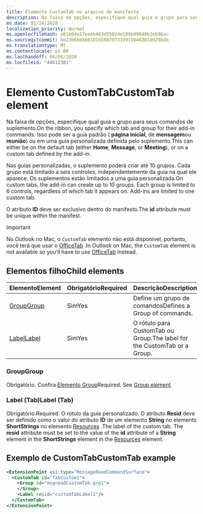 ```yaml
---
title: Elemento CustomTab no arquivo de manifesto
description: Na faixa de opções, especifique qual guia e grupo para seus comandos de suplemento.
ms.date: 01/24/2020
localization_priority: Normal
ms.openlocfilehash: a81b64a17eeeb463d55024e189b09048b2eb96ac
ms.sourcegitcommit: be23b68eb661015508797333915b44381dd29bdb
ms.translationtype: MT
ms.contentlocale: pt-BR
ms.lasthandoff: 06/08/2020
ms.locfileid: "44612301"
---
```

# <a name="customtab-element"></a><span data-ttu-id="15c67-103">Elemento CustomTab</span><span class="sxs-lookup"><span data-stu-id="15c67-103">CustomTab element</span></span>

<span data-ttu-id="15c67-104">Na faixa de opções, especifique qual guia e grupo para seus comandos de suplemento.</span><span class="sxs-lookup"><span data-stu-id="15c67-104">On the ribbon, you specify which tab and group for their add-in commands.</span></span> <span data-ttu-id="15c67-105">Isso pode ser a guia padrão ( **página inicial**, de **mensagem**ou **reunião**) ou em uma guia personalizada definida pelo suplemento.</span><span class="sxs-lookup"><span data-stu-id="15c67-105">This can either be on the default tab (either **Home**, **Message**, or **Meeting**), or on a custom tab defined by the add-in.</span></span>

<span data-ttu-id="15c67-p102">Nas guias personalizadas, o suplemento poderá criar até 10 grupos. Cada grupo está limitado a seis controles, independentemente da guia na qual ele aparece. Os suplementos estão limitados a uma guia personalizada.</span><span class="sxs-lookup"><span data-stu-id="15c67-p102">On custom tabs, the add-in can create up to 10 groups. Each group is limited to 6 controls, regardless of which tab it appears on. Add-ins are limited to one custom tab.</span></span>

<span data-ttu-id="15c67-109">O atributo **ID** deve ser exclusivo dentro do manifesto.</span><span class="sxs-lookup"><span data-stu-id="15c67-109">The **id** attribute must be unique within the manifest.</span></span>

> [!IMPORTANT]
> <span data-ttu-id="15c67-110">No Outlook no Mac, o `CustomTab` elemento não está disponível, portanto, você terá que usar o [OfficeTab](officetab.md) .</span><span class="sxs-lookup"><span data-stu-id="15c67-110">In Outlook on Mac, the `CustomTab` element is not available so you'll have to use [OfficeTab](officetab.md) instead.</span></span>

## <a name="child-elements"></a><span data-ttu-id="15c67-111">Elementos filho</span><span class="sxs-lookup"><span data-stu-id="15c67-111">Child elements</span></span>

|  <span data-ttu-id="15c67-112">Elemento</span><span class="sxs-lookup"><span data-stu-id="15c67-112">Element</span></span> |  <span data-ttu-id="15c67-113">Obrigatório</span><span class="sxs-lookup"><span data-stu-id="15c67-113">Required</span></span>  |  <span data-ttu-id="15c67-114">Descrição</span><span class="sxs-lookup"><span data-stu-id="15c67-114">Description</span></span>  |
|:-----|:-----|:-----|
|  [<span data-ttu-id="15c67-115">Group</span><span class="sxs-lookup"><span data-stu-id="15c67-115">Group</span></span>](group.md)      | <span data-ttu-id="15c67-116">Sim</span><span class="sxs-lookup"><span data-stu-id="15c67-116">Yes</span></span> |  <span data-ttu-id="15c67-117">Define um grupo de comandos</span><span class="sxs-lookup"><span data-stu-id="15c67-117">Defines a Group of commands.</span></span>  |
|  [<span data-ttu-id="15c67-118">Label</span><span class="sxs-lookup"><span data-stu-id="15c67-118">Label</span></span>](#label-tab)      | <span data-ttu-id="15c67-119">Sim</span><span class="sxs-lookup"><span data-stu-id="15c67-119">Yes</span></span> |  <span data-ttu-id="15c67-120">O rótulo para CustomTab ou Group.</span><span class="sxs-lookup"><span data-stu-id="15c67-120">The label for the CustomTab or a Group.</span></span>  |

### <a name="group"></a><span data-ttu-id="15c67-121">Group</span><span class="sxs-lookup"><span data-stu-id="15c67-121">Group</span></span>

<span data-ttu-id="15c67-p103">Obrigatório. Confira [Elemento Group](group.md)</span><span class="sxs-lookup"><span data-stu-id="15c67-p103">Required. See [Group element](group.md).</span></span>

### <a name="label-tab"></a><span data-ttu-id="15c67-124">Label (Tab)</span><span class="sxs-lookup"><span data-stu-id="15c67-124">Label (Tab)</span></span>

<span data-ttu-id="15c67-125">Obrigatório.</span><span class="sxs-lookup"><span data-stu-id="15c67-125">Required.</span></span> <span data-ttu-id="15c67-126">O rótulo da guia personalizado. O atributo **Resid** deve ser definido como o valor do atributo **ID** de um elemento **String** no elemento **ShortStrings** no elemento [Resources](resources.md) .</span><span class="sxs-lookup"><span data-stu-id="15c67-126">The label of the custom tab. The **resid** attribute must be set to the value of the **id** attribute of a **String** element in the **ShortStrings** element in the [Resources](resources.md) element.</span></span>


## <a name="customtab-example"></a><span data-ttu-id="15c67-127">Exemplo de CustomTab</span><span class="sxs-lookup"><span data-stu-id="15c67-127">CustomTab example</span></span>

```xml
<ExtensionPoint xsi:type="MessageReadCommandSurface">
  <CustomTab id="TabCustom1">
    <Group id="msgreadCustomTab.grp1">
    </Group>
    <Label resid="customTabLabel1"/>
  </CustomTab>
</ExtensionPoint>
```
